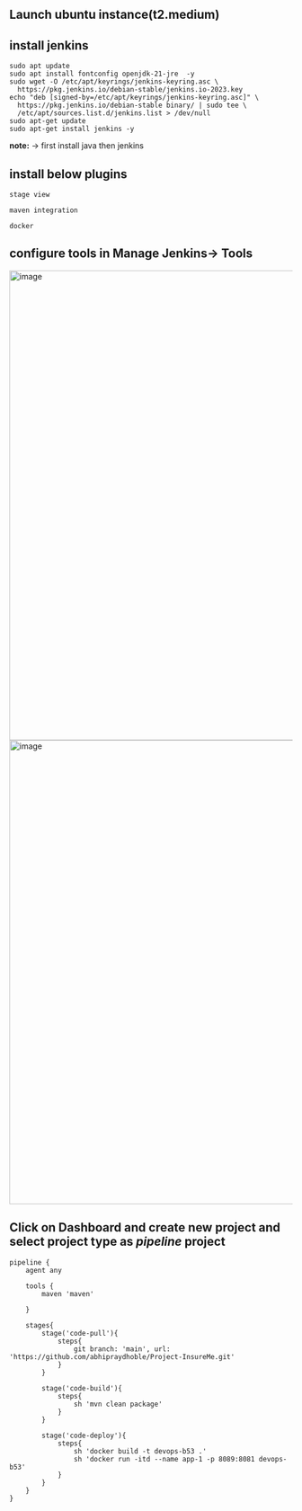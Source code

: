 ## Launch ubuntu instance(t2.medium)

## install jenkins
````
sudo apt update
sudo apt install fontconfig openjdk-21-jre  -y
sudo wget -O /etc/apt/keyrings/jenkins-keyring.asc \
  https://pkg.jenkins.io/debian-stable/jenkins.io-2023.key
echo "deb [signed-by=/etc/apt/keyrings/jenkins-keyring.asc]" \
  https://pkg.jenkins.io/debian-stable binary/ | sudo tee \
  /etc/apt/sources.list.d/jenkins.list > /dev/null
sudo apt-get update
sudo apt-get install jenkins -y
````
**note:** -> first install java then jenkins

## install below plugins
````
stage view
````
````
maven integration
````
````
docker
````

## configure tools in Manage Jenkins-> Tools
<img width="1920" height="836" alt="image" src="https://github.com/user-attachments/assets/15c89fa2-5e98-432e-9687-9b8ead0edafa" />
<img width="1917" height="826" alt="image" src="https://github.com/user-attachments/assets/21c55a7c-0fe7-49f6-bf26-e7c547692e1c" />

## Click on Dashboard and create new project and select project type as *pipeline* project



```pipeline
pipeline {
    agent any

    tools {
        maven 'maven'
        
    }
    
    stages{
        stage('code-pull'){
            steps{
                git branch: 'main', url: 'https://github.com/abhipraydhoble/Project-InsureMe.git'
            }
        }

        stage('code-build'){
            steps{
                sh 'mvn clean package'
            }
        }

        stage('code-deploy'){
            steps{
                sh 'docker build -t devops-b53 .'
                sh 'docker run -itd --name app-1 -p 8089:8081 devops-b53'
            }
        }
    }
}
```
